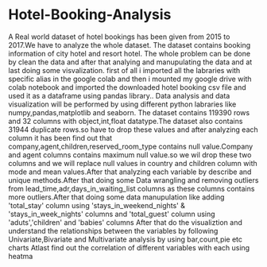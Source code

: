 # Hotel-Booking-Analysis
A Real world dataset of hotel bookings has been given from 2015 to 2017.We have to analyze the whole dataset. The dataset contains booking information of city hotel and resort hotel. The whole problem can be done by clean the data and after that analying and manupulating the data and at last doing some visvalization. first of all i imported all the labraries with specific alias in the google colab and then i mounted my google drive with colab notebook and imported the downloaded hotel booking csv file and used it as a dataframe using pandas library.. Data analysis and data visualization will be performed by using different python labraries like numpy,pandas,matplotlib and seaborn.
The dataset contains 119390 rows and 32 columns with object,int,float datatype.The dataset also contains 31944 duplicate rows.so have to drop these values and after analyzing each column it has been find out that company,agent,children,reserved_room_type contains null value.Company and agent columns contains maximum null value.so we wil drop these two columns and we will replace null values in country and children column with mode and mean values.After that analyzing each variable by describe and unique methods.After that doing some Data wrangling and removing outliers from lead_time,adr,days_in_waiting_list columns as these columns contains more outliers.After that doing some data manupulation like adding 'total_stay' column using 'stays_in_weekend_nights' & 'stays_in_week_nights' columns and 'total_guest' column using 'aduts','children' and 'babies' columns
After that do the visualiztion and understand the relationships between the variables by following Univariate,Bivariate and Multivariate analysis by using bar,count,pie etc charts
Atlast find out the correlation of different variables with each using heatma
